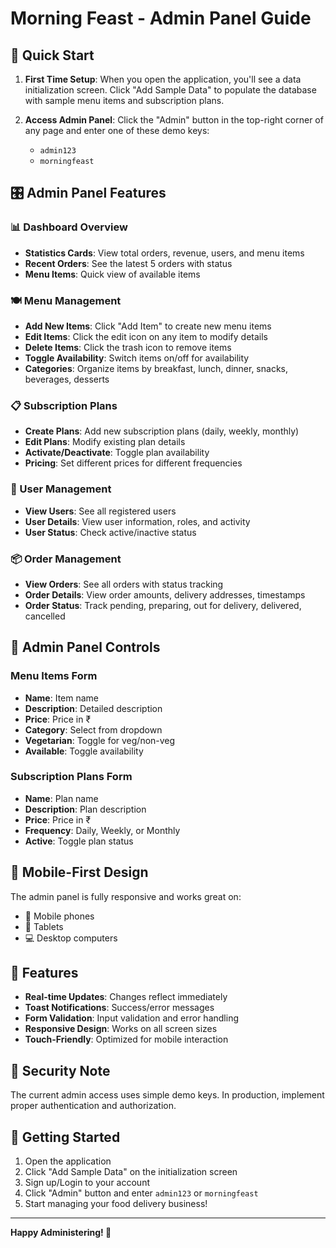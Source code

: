 # Morning Feast - Admin Panel Guide

## 🚀 Quick Start

1. **First Time Setup**: When you open the application, you'll see a data initialization screen. Click "Add Sample Data" to populate the database with sample menu items and subscription plans.

2. **Access Admin Panel**: Click the "Admin" button in the top-right corner of any page and enter one of these demo keys:
   - `admin123`
   - `morningfeast`

## 🎛️ Admin Panel Features

### 📊 Dashboard Overview
- **Statistics Cards**: View total orders, revenue, users, and menu items
- **Recent Orders**: See the latest 5 orders with status
- **Menu Items**: Quick view of available items

### 🍽️ Menu Management
- **Add New Items**: Click "Add Item" to create new menu items
- **Edit Items**: Click the edit icon on any item to modify details
- **Delete Items**: Click the trash icon to remove items
- **Toggle Availability**: Switch items on/off for availability
- **Categories**: Organize items by breakfast, lunch, dinner, snacks, beverages, desserts

### 📋 Subscription Plans
- **Create Plans**: Add new subscription plans (daily, weekly, monthly)
- **Edit Plans**: Modify existing plan details
- **Activate/Deactivate**: Toggle plan availability
- **Pricing**: Set different prices for different frequencies

### 👥 User Management
- **View Users**: See all registered users
- **User Details**: View user information, roles, and activity
- **User Status**: Check active/inactive status

### 📦 Order Management
- **View Orders**: See all orders with status tracking
- **Order Details**: View order amounts, delivery addresses, timestamps
- **Order Status**: Track pending, preparing, out for delivery, delivered, cancelled

## 🔧 Admin Panel Controls

### Menu Items Form
- **Name**: Item name
- **Description**: Detailed description
- **Price**: Price in ₹
- **Category**: Select from dropdown
- **Vegetarian**: Toggle for veg/non-veg
- **Available**: Toggle availability

### Subscription Plans Form
- **Name**: Plan name
- **Description**: Plan description
- **Price**: Price in ₹
- **Frequency**: Daily, Weekly, or Monthly
- **Active**: Toggle plan status

## 📱 Mobile-First Design

The admin panel is fully responsive and works great on:
- 📱 Mobile phones
- 📱 Tablets
- 💻 Desktop computers

## 🎨 Features

- **Real-time Updates**: Changes reflect immediately
- **Toast Notifications**: Success/error messages
- **Form Validation**: Input validation and error handling
- **Responsive Design**: Works on all screen sizes
- **Touch-Friendly**: Optimized for mobile interaction

## 🔐 Security Note

The current admin access uses simple demo keys. In production, implement proper authentication and authorization.

## 🚀 Getting Started

1. Open the application
2. Click "Add Sample Data" on the initialization screen
3. Sign up/Login to your account
4. Click "Admin" button and enter `admin123` or `morningfeast`
5. Start managing your food delivery business!

---

**Happy Administering! 🎉**
